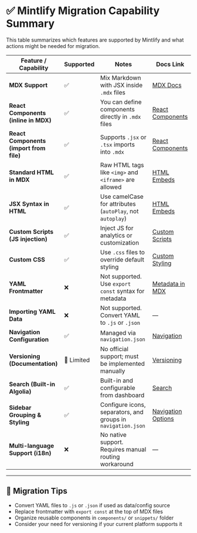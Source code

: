 # ✅ Mintlify Migration Capability Summary

This table summarizes which features are supported by Mintlify and what actions might be needed for migration.

| Feature / Capability                         | Supported | Notes                                                                                 | Docs Link                                                                 |
|----------------------------------------------|-----------|----------------------------------------------------------------------------------------|--------------------------------------------------------------------------|
| **MDX Support**                              | ✅        | Mix Markdown with JSX inside `.mdx` files                                             | [MDX Docs](https://mintlify.com/docs/structure/mdx)                     |
| **React Components (inline in MDX)**         | ✅        | You can define components directly in `.mdx` files                                    | [React Components](https://mintlify.com/docs/react-components)          |
| **React Components (import from file)**      | ✅        | Supports `.jsx` or `.tsx` imports into `.mdx`                                         | [React Components](https://mintlify.com/docs/react-components)          |
| **Standard HTML in MDX**                     | ✅        | Raw HTML tags like `<img>` and `<iframe>` are allowed                                | [HTML Embeds](https://mintlify.com/docs/image-embeds)                   |
| **JSX Syntax in HTML**                       | ✅        | Use camelCase for attributes (`autoPlay`, not `autoplay`)                             | [HTML Embeds](https://mintlify.com/docs/image-embeds)                   |
| **Custom Scripts (JS injection)**            | ✅        | Inject JS for analytics or customization                                              | [Custom Scripts](https://mintlify.com/docs/settings/custom-scripts)     |
| **Custom CSS**                               | ✅        | Use `.css` files to override default styling                                          | [Custom Styling](https://mintlify.com/docs/settings/custom-styling)     |
| **YAML Frontmatter**                         | ❌        | Not supported. Use `export const` syntax for metadata                                 | [Metadata in MDX](https://mintlify.com/docs/structure/mdx#defining-metadata-with-exports) |
| **Importing YAML Data**                      | ❌        | Not supported. Convert YAML to `.js` or `.json`                                       | —                                                                        |
| **Navigation Configuration**                 | ✅        | Managed via `navigation.json`                                                         | [Navigation](https://mintlify.com/docs/navigation)                      |
| **Versioning (Documentation)**               | 🔸 Limited | No official support; must be implemented manually                                     | [Versioning](https://mintlify.com/docs/versioning)                      |
| **Search (Built-in Algolia)**                | ✅        | Built-in and configurable from dashboard                                              | [Search](https://mintlify.com/docs/search)                              |
| **Sidebar Grouping & Styling**               | ✅        | Configure icons, separators, and groups in `navigation.json`                         | [Navigation Options](https://mintlify.com/docs/navigation#navigation-json-options) |
| **Multi-language Support (i18n)**            | ❌        | No native support. Requires manual routing workaround                                 | —                                                                        |

---

## 📌 Migration Tips

- Convert YAML files to `.js` or `.json` if used as data/config source
- Replace frontmatter with `export const` at the top of MDX files
- Organize reusable components in `components/` or `snippets/` folder
- Consider your need for versioning if your current platform supports it